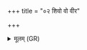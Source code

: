 +++
title = "०२ शिवो वो वीर"

+++
<details><summary>मूलम् (GR)</summary>

शिवो वो वीर इह जातो अस्तु  
शुद्धो योनिभ्यस् परि जायमानः ।  
अरिष्टो ऽयं वर्धतां सर्वम् आयुर्  
वर्म ज्यायोभ्यो हविषा कृणोतु ॥
</details>